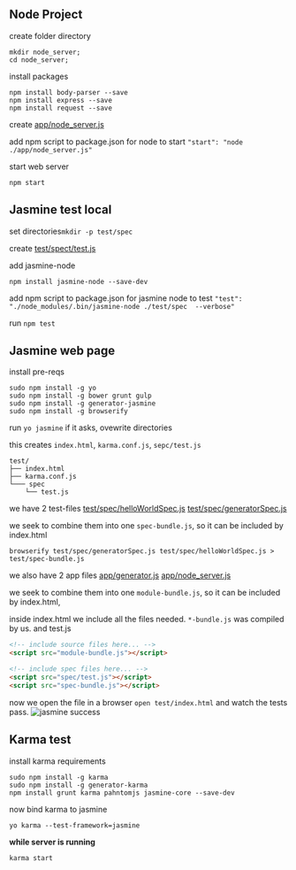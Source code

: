 ## Node Project

create folder directory
```
mkdir node_server;
cd node_server;
```

install packages
```
npm install body-parser --save
npm install express --save
npm install request --save
```

create [app/node_server.js](https://gist.github.com/kmassada/bedc9c12b43280ebb103)

add npm script to package.json for node to start
`"start": "node ./app/node_server.js"`

start web server
```
npm start
```

## Jasmine test local
set directories`mkdir -p test/spec`

create [test/spect/test.js](https://gist.github.com/kmassada/1bc95a11ba49473e59e3)

add jasmine-node
```
npm install jasmine-node --save-dev
```

add npm script to package.json for jasmine node to test
`"test": "./node_modules/.bin/jasmine-node ./test/spec  --verbose"`

run `npm test`

## Jasmine web page

install pre-reqs
```
sudo npm install -g yo
sudo npm install -g bower grunt gulp
sudo npm install -g generator-jasmine
sudo npm install -g browserify
```

run `yo jasmine` if it asks, ovewrite directories


this creates `index.html`, `karma.conf.js`, `sepc/test.js`

```
test/
├── index.html
├── karma.conf.js
└─── spec
    └── test.js

```

we have 2 test-files
[test/spec/helloWorldSpec.js](https://github.com/kmassada/node/blob/master/test/spec/helloWorldSpec.js)
[test/spec/generatorSpec.js](https://github.com/kmassada/node/blob/master/test/spec/generatorSpec.js)

we seek to combine them into one `spec-bundle.js`, so it can be included by index.html
```
browserify test/spec/generatorSpec.js test/spec/helloWorldSpec.js > test/spec-bundle.js
```

we also have 2 app files
[app/generator.js](https://github.com/kmassada/node/blob/master/app/generator.js)
[app/node_server.js](https://github.com/kmassada/node/blob/master/app/node_server.js)

we seek to combine them into one `module-bundle.js`, so it can be included by index.html,

inside index.html we include all the files needed. `*-bundle.js` was compiled by us. and test.js

```html
<!-- include source files here... -->
<script src="module-bundle.js"></script>

<!-- include spec files here... -->
<script src="spec/test.js"></script>
<script src="spec-bundle.js"></script>
```

now we open the file in a browser `open test/index.html` and watch the tests pass.
![jasmine success](https://dl.dropboxusercontent.com/u/1567633/github/Screenshot_2016-01-06_17.56.41.png)

## Karma test

install karma requirements
```
sudo npm install -g karma
sudo npm install -g generator-karma
npm install grunt karma pahntomjs jasmine-core --save-dev
```

now bind karma to jasmine
```
yo karma --test-framework=jasmine
```

**while server is running**
```
karma start
```
